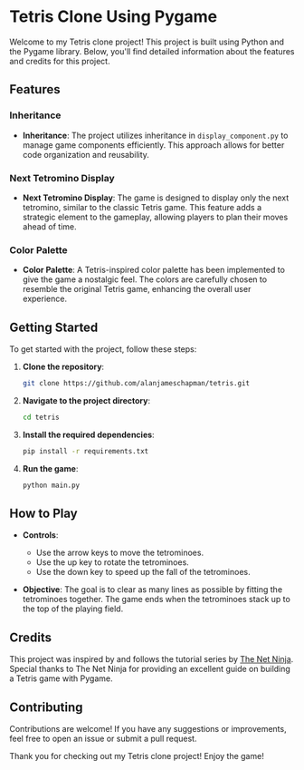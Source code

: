 # Tetris Clone Using Pygame

Welcome to my Tetris clone project! This project is built using Python and the Pygame library. Below, you'll find detailed information about the features and credits for this project.

## Features

### Inheritance

- **Inheritance**: The project utilizes inheritance in `display_component.py` to manage game components efficiently. This approach allows for better code organization and reusability.

### Next Tetromino Display

- **Next Tetromino Display**: The game is designed to display only the next tetromino, similar to the classic Tetris game. This feature adds a strategic element to the gameplay, allowing players to plan their moves ahead of time.

### Color Palette

- **Color Palette**: A Tetris-inspired color palette has been implemented to give the game a nostalgic feel. The colors are carefully chosen to resemble the original Tetris game, enhancing the overall user experience.

## Getting Started

To get started with the project, follow these steps:

1. **Clone the repository**:
    ```bash
    git clone https://github.com/alanjameschapman/tetris.git
    ```
2. **Navigate to the project directory**:
    ```bash
    cd tetris
    ```
3. **Install the required dependencies**:
    ```bash
    pip install -r requirements.txt
    ```
4. **Run the game**:
    ```bash
    python main.py
    ```

## How to Play

- **Controls**:
    - Use the arrow keys to move the tetrominoes.
    - Use the up key to rotate the tetrominoes.
    - Use the down key to speed up the fall of the tetrominoes.

- **Objective**: The goal is to clear as many lines as possible by fitting the tetrominoes together. The game ends when the tetrominoes stack up to the top of the playing field.

## Credits

This project was inspired by and follows the tutorial series by [The Net Ninja](https://www.youtube.com/playlist?list=PL4cUxeGkcC9iurLoO9Mu7GqsKlxEXcf8m). Special thanks to The Net Ninja for providing an excellent guide on building a Tetris game with Pygame.

## Contributing

Contributions are welcome! If you have any suggestions or improvements, feel free to open an issue or submit a pull request.

Thank you for checking out my Tetris clone project! Enjoy the game!